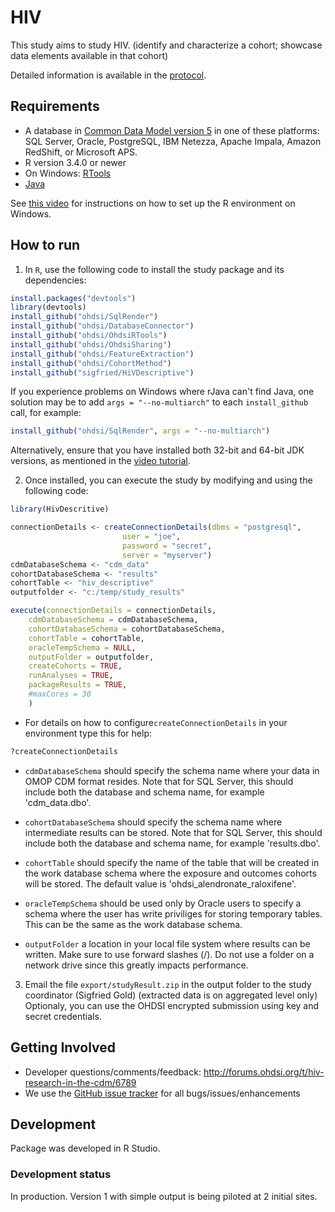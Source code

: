 # HIV


This study aims to study HIV. (identify and characterize a cohort; showcase data elements available in that cohort)

Detailed information is available in the [protocol](https://github.com/Sigfried/HivDescriptive/blob/master/extras/HIV_protocol.docx?raw=true).

## Requirements


- A database in [Common Data Model version 5](https://github.com/OHDSI/CommonDataModel) in one of these platforms: SQL Server, Oracle, PostgreSQL, IBM Netezza, Apache Impala, Amazon RedShift, or Microsoft APS.
- R version 3.4.0 or newer
- On Windows: [RTools](http://cran.r-project.org/bin/windows/Rtools/)
- [Java](http://java.com)

See [this video](https://youtu.be/K9_0s2Rchbo) for instructions on how to set up the R environment on Windows.

## How to run


1. In `R`, use the following code to install the study package and its dependencies:
```r
install.packages("devtools")
library(devtools)
install_github("ohdsi/SqlRender")
install_github("ohdsi/DatabaseConnector")
install_github("ohdsi/OhdsiRTools")
install_github("ohdsi/OhdsiSharing")
install_github("ohdsi/FeatureExtraction")
install_github("ohdsi/CohortMethod")
install_github("sigfried/HiVDescriptive")
```

If you experience problems on Windows where rJava can't find Java, one 
solution may be to add `args = "--no-multiarch"` to each `install_github` call, for example:

```r
install_github("ohdsi/SqlRender", args = "--no-multiarch")
```
	
Alternatively, ensure that you have installed both 32-bit and 64-bit JDK versions, as mentioned in the [video tutorial](https://youtu.be/K9_0s2Rchbo).
	
2. Once installed, you can execute the study by modifying and using the following code:
	
```r
library(HivDescritive)

connectionDetails <- createConnectionDetails(dbms = "postgresql",
					     user = "joe",
					     password = "secret",
					     server = "myserver")
cdmDatabaseSchema <- "cdm_data"
cohortDatabaseSchema <- "results"
cohortTable <- "hiv_descriptive"
outputfolder <- "c:/temp/study_results"

execute(connectionDetails = connectionDetails,
	cdmDatabaseSchema = cdmDatabaseSchema,
	cohortDatabaseSchema = cohortDatabaseSchema,
	cohortTable = cohortTable,
	oracleTempSchema = NULL,
	outputFolder = outputfolder,
	createCohorts = TRUE,
	runAnalyses = TRUE,
	packageResults = TRUE,
	#maxCores = 30
	)
```

* For details on how to configure```createConnectionDetails``` in your environment type this for help:
```r
?createConnectionDetails
```

* ```cdmDatabaseSchema``` should specify the schema name where your data in OMOP CDM format resides. Note that for SQL Server, this should include both the database and schema name, for example 'cdm_data.dbo'.
	
* ```cohortDatabaseSchema``` should specify the schema name where intermediate results can be stored. Note that for SQL Server, this should include both the database and schema name, for example 'results.dbo'.
	
* ```cohortTable``` should specify the name of the table that will be created in the work database schema where the exposure and outcomes cohorts will be stored. The default value is 'ohdsi_alendronate_raloxifene'.
	
* ```oracleTempSchema``` should be used only by Oracle users to specify a schema where the user has write priviliges for storing temporary tables. This can be the same as the work database schema.
	
* ```outputFolder``` a location in your local file system where results can be written. Make sure to use forward slashes (/). Do not use a folder on a network drive since this greatly impacts performance. 
	


3. Email the file   ```export/studyResult.zip``` in the output folder to the study coordinator (Sigfried Gold) (extracted data is on aggregated level only) Optionaly, you can use the OHDSI encrypted submission using key and secret credentials.

## Getting Involved

* Developer questions/comments/feedback: http://forums.ohdsi.org/t/hiv-research-in-the-cdm/6789
* We use the <a href="../../issues">GitHub issue tracker</a> for all bugs/issues/enhancements


## Development

Package  was developed in R Studio.

### Development status

In production. Version 1 with simple output is being piloted at 2 initial sites.
